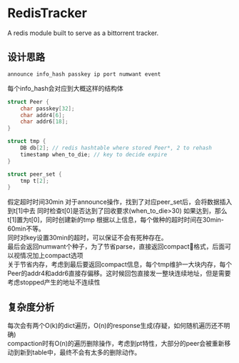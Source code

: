 # RedisTracker
A redis module built to serve as a bittorrent tracker.

## 设计思路
```
announce info_hash passkey ip port numwant event
```
每个info_hash会对应到大概这样的结构体
```c
struct Peer {
    char passkey[32];
    char addr4[6];
    char addr6[18];
}

struct tmp {
    DB db[2]; // redis hashtable where stored Peer*, 2 to rehash
    timestamp when_to_die; // key to decide expire 
}

struct peer_set {
    tmp t[2]; 
}
```
假定超时时间30min
对于announce操作，找到了对应peer_set后，会将数据插入到t[1]中去
同时检查t[0]是否达到了回收要求(when_to_die>30)
如果达到，那么t[1]置为t[0]，同时创建新的tmp
根据以上信息，每个做种的超时时间在30min-60min不等。  
同时对key设置30min的超时，可以保证不会有死种存在。  
最后会返回numwant个种子，为了节省parse，直接返回compact格式，后面可以视情况加上compact选项  
关于节省内存，考虑到最后要返回compact信息，每个tmp维护一大块内存，每个Peer的addr4和addr6直接存偏移。这时候回包直接发一整块连续地址，但是需要考虑stopped产生的地址不连续性

## 复杂度分析
每次会有两个O(k)的dict遍历，O(n)的response生成(存疑，如何随机遍历还不明确)  
compaction时有O(n)的遍历删除操作，考虑到pt特性，大部分的peer会被重新移动到新到table中，最终不会有太多的删除动作。